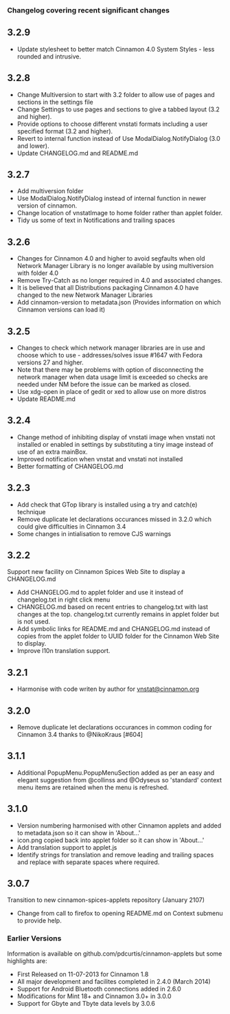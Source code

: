 ### Changelog covering recent significant changes

## 3.2.9
  * Update stylesheet to better match Cinnamon 4.0 System Styles - less rounded and intrusive.

## 3.2.8
  * Change Multiversion to start with 3.2 folder to allow use of pages and sections in the settings file
  * Change Settings to use pages and sections to give a tabbed layout (3.2 and higher).
  * Provide options to choose different vnstati formats including a user specified format (3.2 and higher).
  * Revert to internal function instead of Use ModalDialog.NotifyDialog (3.0 and lower).
  * Update CHANGELOG.md and README.md

## 3.2.7
  * Add multiversion folder
  * Use ModalDialog.NotifyDialog instead of internal function in newer version of cinnamon.
  * Change location of vnstatImage to home folder rather than applet folder.
  * Tidy us some of text in Notifications and trailing spaces

## 3.2.6

  * Changes for Cinnamon 4.0 and higher to avoid segfaults when old Network Manager Library is no longer available by using multiversion with folder 4.0
  * Remove Try-Catch as no longer required in 4.0 and associated changes.
  * It is believed that all Distributions packaging Cinnamon 4.0 have changed to the new Network Manager Libraries
  * Add cinnamon-version to metadata.json (Provides information on which Cinnamon versions can load it)

## 3.2.5

  * Changes to check which network manager libraries are in use and choose which to use - addresses/solves issue #1647 with Fedora versions 27 and higher.
  * Note that there may be problems with option of disconnecting the network manager when data usage limit is exceeded so checks are needed under NM before the issue can be marked as closed.
  * Use xdg-open in place of gedit or xed to allow use on more distros
  * Update README.md

## 3.2.4

 * Change method of inhibiting display of vnstati image when vnstati not installed or enabled in settings by substituting a tiny image instead of use of an extra mainBox.
 * Improved notification when vnstat and vnstati not installed
 * Better formatting of CHANGELOG.md

## 3.2.3

 * Add check that GTop library is installed using a try and catch(e) technique
 * Remove duplicate let declarations occurances missed in 3.2.0 which could give difficulties in Cinnamon 3.4
 * Some changes in intialisation to remove CJS warnings

## 3.2.2

Support new facility on Cinnamon Spices Web Site to display a CHANGELOG.md

 * Add CHANGELOG.md to applet folder and use it instead of changelog.txt in right click menu
 * CHANGELOG.md based on recent entries to changelog.txt with last changes at the top. changelog.txt currently remains in applet folder but is not used.
 * Add symbolic links for README.md and CHANGELOG.md instead of copies from the applet folder to UUID folder for the Cinnamon Web Site to display.
 * Improve l10n translation support.

## 3.2.1

 * Harmonise with code writen by author for vnstat@cinnamon.org

## 3.2.0

 * Remove duplicate let declarations occurances in common coding for Cinnamon 3.4 thanks to @NikoKraus  [#604]

## 3.1.1

 * Additional PopupMenu.PopupMenuSection added as per an easy and elegant suggestion from @collinss and @Odyseus so 'standard' context menu items are retained when the menu is refreshed.

## 3.1.0

 * Version numbering harmonised with other Cinnamon applets and added to metadata.json so it can show in 'About...'
 * icon.png copied back into applet folder so it can show in 'About...'
 * Add translation support to applet.js
 * Identify strings for translation and remove leading and trailing spaces and replace with separate spaces where required.

## 3.0.7

Transition to new cinnamon-spices-applets repository (January 2107)

 * Change from call to firefox to opening README.md on Context submenu to provide help.


### Earlier Versions

Information is available on github.com/pdcurtis/cinnamon-applets but some highlights are:

 * First Released on 11-07-2013 for Cinnamon 1.8
 * All major development and facilites completed in 2.4.0 (March 2014)
 * Support for Android Bluetooth connections added in 2.6.0
 * Modifications for Mint 18+ and Cinnamon 3.0+ in 3.0.0
 * Support for Gbyte and Tbyte data levels by 3.0.6

